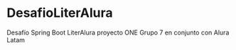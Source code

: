 # DesafioLiterAlura
Desafío Spring Boot LiterAlura proyecto ONE Grupo 7 en conjunto con Alura Latam
